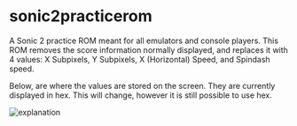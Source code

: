 # sonic2practicerom
A Sonic 2 practice ROM meant for all emulators and console players. 
This ROM removes the score information normally displayed, and replaces it with 4 values: X Subpixels, Y Subpixels, X (Horizontal) Speed, and Spindash speed.

Below, are where the values are stored on the screen. They are currently displayed in hex. This will change, however it is still possible to use hex.

![explanation](https://user-images.githubusercontent.com/56403393/129827077-e2b74d15-c94d-4ddd-8a4e-dfd5d26bc1c6.png)
